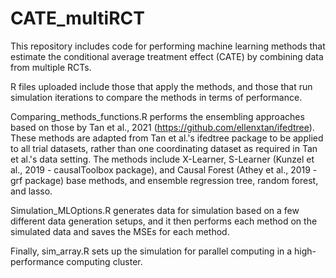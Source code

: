 # CATE_multiRCT

This repository includes code for performing machine learning methods that estimate the conditional average treatment effect (CATE) by combining data from multiple RCTs.

R files uploaded include those that apply the methods, and those that run simulation iterations to compare the methods in terms of performance.

Comparing_methods_functions.R performs the ensembling approaches based on those by Tan et al., 2021 (<https://github.com/ellenxtan/ifedtree>). These methods are adapted from Tan et al.'s ifedtree package to be applied to all trial datasets, rather than one coordinating dataset as required in Tan et al.'s data setting. The methods include X-Learner, S-Learner (Kunzel et al., 2019 - causalToolbox package), and Causal Forest (Athey et al., 2019 - grf package) base methods, and ensemble regression tree, random forest, and lasso.

Simulation_MLOptions.R generates data for simulation based on a few different data generation setups, and it then performs each method on the simulated data and saves the MSEs for each method.

Finally, sim_array.R sets up the simulation for parallel computing in a high-performance computing cluster.
